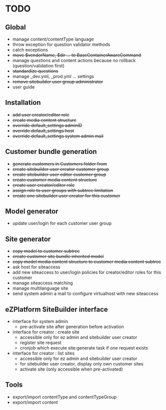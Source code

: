 # TODO

## Global

* manage content/contentType language
* throw exception for question validator methods
* catch exceptions
* <s>move $vendorName, $dir ... to BaseContainerAwareCommand</s>
* manage questions and content actions because no rollback (question/validation first)
* <s>standardize questions</s>
* manage _dev.yml, _prod.yml ... settings
* <s>remove sitebuilder user group administrator</s>
* user guide

## Installation

* <s>add user creator/editor role</s>
* <s>create media content structure</s>
* <s>override default_settings adminID</s>
* <s>override default_settings host</s>
* <s>override default_settings system admin mail</s>

## Customer bundle generation 

* <s>generate customers in Customers folder from</s>
* <s>create sitebuilder user creator customer group</s>
* <s>create sitebuilder user editor customer group</s>
* <s>create customer media content structure</s>
* <s>create user creator/editor role</s>
* <s>assign role to user groups with subtree limitation</s>
* <s>create one sitebuilder user creator for this customer</s>

## Model generator

* update user/login for each customer user group

## Site generator

* <s>copy model to customer subtree</s>
* <s>create customer site bundle inherited model</s>
* <s>copy model media content structure to customer media content subtree</s>
* ask host for siteaccess
* add new siteaccess to user/login policies for creator/editor roles for this customer
* manage siteaccess matching
* manage multilanguage site
* send system admin a mail to configure virtualhost with new siteaccess

## eZPlatform  SiteBuilder interface

* interface for system admin 
  * pre-activate site after generation before activation
* interface for creator : create site
  * accessible only for ez admin and sitebuilder user creator
  * register site request
  * cronjob which execute site:generate task if one request exists
* interface for creator : list sites
  * accessible only for ez admin and sitebuilder user creator
  * for sitebuilder user creator, display only own customer sites
  * activate site (only accessible when pre-activated)

## Tools

* export/import contentType and contentTypeGroup
* export/import content


